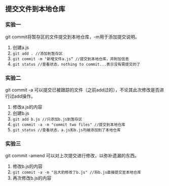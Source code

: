 ## 提交文件到本地仓库

### 实验一

git commit将暂存区的文件提交到本地仓库，-m用于添加提交说明。

1. 创建a.js
2. `git add . //添加到暂存区`
3. `git commit -m "新增文件a.js“ //提交到本地仓库，并附加信息`
4. `git status //查看状态，nothing to commit...表示没有需提交的了`


### 实验二

git commit -a 可以提交已被跟踪的文件（之前add过的），不论其此次修改是否进行过add操作。

1. 修改a.js的内容
2. 创建b.js
3. `git add b.js //只添加b.js到暂存区`
4. `git commit -a -m "commit two files" //提交到本地仓库`
5. `git status //查看状态，a.js和b.js均被添加到了本地仓库`

### 实验三

git commit -amend 可以对上次提交进行修改，以弥补遗漏的东西。

1. 修改b.js的内容
2. `git commit -a -m "吕大豹修改了b.js" //将b.js直接提交至本地仓库`
3. 再次修改b.js的内容